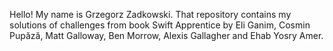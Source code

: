 Hello!
My name is Grzegorz Zadkowski.
That repository contains my solutions of challenges from book Swift Apprentice
by Eli Ganim, Cosmin Pupăză, Matt Galloway, Ben Morrow, Alexis Gallagher and Ehab Yosry Amer.
